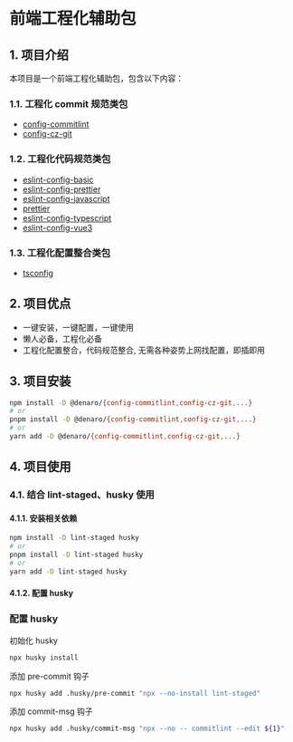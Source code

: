 # 前端工程化辅助包

## 1. 项目介绍

本项目是一个前端工程化辅助包，包含以下内容：

### 1.1. 工程化 commit 规范类包

- [config-commitlint](./packages/commitlint/README.md)
- [config-cz-git](./packages/cz-git/README.md)

### 1.2. 工程化代码规范类包

- [eslint-config-basic](./packages/basic/README.md)
- [eslint-config-prettier](./packages/eslint-prettier/README.md)
- [eslint-config-javascript](./packages/javascript/README.md)
- [prettier](./packages/prettier/README.md)
- [eslint-config-typescript](./packages/typescript/README.md)
- [eslint-config-vue3](./packages/vue3/README.md)

### 1.3. 工程化配置整合类包

- [tsconfig](./packages/tsconfig/README.md)

## 2. 项目优点

- 一键安装，一键配置，一键使用
- 懒人必备，工程化必备
- 工程化配置整合，代码规范整合, 无需各种姿势上网找配置，即插即用

## 3. 项目安装

```bash
npm install -D @denaro/{config-commitlint,config-cz-git,...}
# or
pnpm install -D @denaro/{config-commitlint,config-cz-git,...}
# or
yarn add -D @denaro/{config-commitlint,config-cz-git,...}
```

## 4. 项目使用

### 4.1. 结合 lint-staged、husky 使用

#### 4.1.1. 安装相关依赖

```bash
npm install -D lint-staged husky
# or
pnpm install -D lint-staged husky
# or
yarn add -D lint-staged husky
```

#### 4.1.2. 配置 husky

### 配置 husky

初始化 husky

```bash
npx husky install
```

添加 pre-commit 钩子

```bash
npx husky add .husky/pre-commit "npx --no-install lint-staged"
```

添加 commit-msg 钩子

```bash
npx husky add .husky/commit-msg "npx --no -- commitlint --edit ${1}"
```
